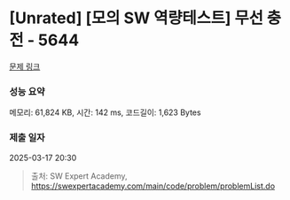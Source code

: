 # [Unrated] [모의 SW 역량테스트] 무선 충전 - 5644 

[문제 링크](https://swexpertacademy.com/main/code/problem/problemDetail.do?contestProbId=AWXRDL1aeugDFAUo) 

### 성능 요약

메모리: 61,824 KB, 시간: 142 ms, 코드길이: 1,623 Bytes

### 제출 일자

2025-03-17 20:30



> 출처: SW Expert Academy, https://swexpertacademy.com/main/code/problem/problemList.do